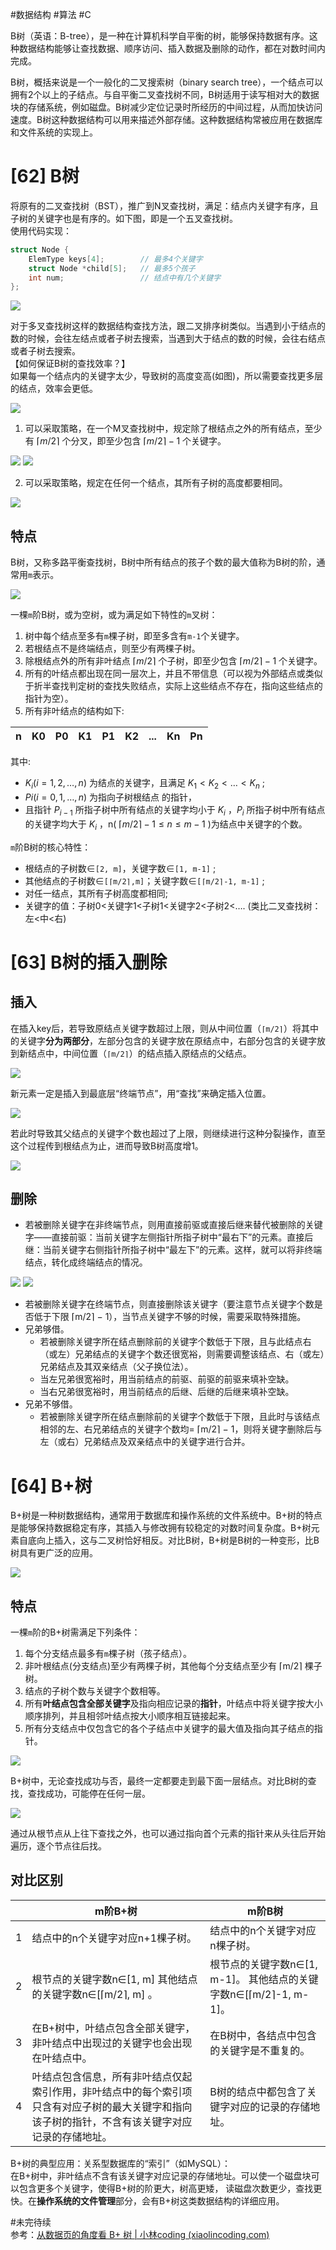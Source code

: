 #数据结构 #算法 #C 

B树（英语：B-tree），是一种在计算机科学自平衡的树，能够保持数据有序。这种数据结构能够让查找数据、顺序访问、插入数据及删除的动作，都在对数时间内完成。  

B树，概括来说是一个一般化的二叉搜索树（binary search tree），一个结点可以拥有2个以上的子结点。与自平衡二叉查找树不同，B树适用于读写相对大的数据块的存储系统，例如磁盘。B树减少定位记录时所经历的中间过程，从而加快访问速度。B树这种数据结构可以用来描述外部存储。这种数据结构常被应用在数据库和文件系统的实现上。
# [62] B树
将原有的二叉查找树（BST），推广到N叉查找树，满足：结点内关键字有序，且子树的关键字也是有序的。如下图，即是一个五叉查找树。  
使用代码实现：
```c
struct Node {
    ElemType keys[4];        // 最多4个关键字
    struct Node *child[5];   // 最多5个孩子
    int num;                 // 结点中有几个关键字 
};
```

![](img/05_tree_part_4/五叉排序树.jpg)

对于多叉查找树这样的数据结构查找方法，跟二叉排序树类似。当遇到小于结点的数的时候，会往左结点或者子树去搜索，当遇到大于结点的数的时候，会往右结点或者子树去搜索。   
【如何保证B树的查找效率？】   
如果每一个结点内的关键字太少，导致树的高度变高(如图)，所以需要查找更多层的结点，效率会更低。

![](img/05_tree_part_4/五叉树的查找效率.jpg)

1. 可以采取策略，在一个M叉查找树中，规定除了根结点之外的所有结点，至少有 $⌈m / 2⌉$ 个分叉，即至少包含 $⌈m / 2⌉ - 1$ 个关键字。

![](img/05_tree_part_4/根节点只有两个.jpg)
![](img/05_tree_part_4/不平衡的B树查找效率.jpg)

2. 可以采取策略，规定在任何一个结点，其所有子树的高度都要相同。

![](img/05_tree_part_4/平衡的B树查找效率.jpg)

## 特点
B树，又称多路平衡查找树，B树中所有结点的孩子个数的最大值称为B树的阶，通常⽤`m`表示。

![](img/05_tree_part_4/b树.jpg)

⼀棵`m`阶B树，或为空树，或为满足如下特性的`m`叉树： 
1. 树中每个结点至多有`m`棵子树，即至多含有`m-1`个关键字。 
2. 若根结点不是终端结点，则至少有两棵子树。 
3. 除根结点外的所有非叶结点 $⌈m / 2⌉$ 个子树，即至少包含 $⌈m / 2⌉ - 1$ 个关键字。 
4. 所有的叶结点都出现在同⼀层次上，并且不带信息（可以视为外部结点或类似于折半查找判定树的查找失败结点，实际上这些结点不存在，指向这些结点的指针为空）。
5. 所有非叶结点的结构如下:

| n   | K0  | P0  | K1  | P1  | K2  | ... | Kn  | Pn  |
| --- | --- | --- | --- | --- | --- | --- | --- | --- |

其中:
- $K_i(i = 1, 2,…, n)$ 为结点的关键字，且满⾜ $K_1 < K_2 <…< K_n$ ;
- $Pi(i = 0, 1,…, n)$ 为指向子树根结点 的指针，
- 且指针 $P_{i-1}$ 所指子树中所有结点的关键字均小于 $K_i$ ，$P_i$ 所指子树中所有结点的关键字均大于 $K_i$ ，n( $⌈m/2⌉- 1≤ n≤ m - 1$ )为结点中关键字的个数。

`m`阶B树的核⼼特性： 
- 根结点的子树数∈`[2, m]`，关键字数∈`[1, m-1]` ; 
- 其他结点的子树数∈`[⌈m/2⌉,m]`；关键字数∈`[⌈m/2⌉-1, m-1]` ;
- 对任⼀结点，其所有子树高度都相同; 
- 关键字的值：子树0<关键字1<子树1<关键字2<子树2<…. (类比⼆叉查找树：左<中<右)

# [63] B树的插入删除

## 插入
在插⼊key后，若导致原结点关键字数超过上限，则从中间位置（`⌈m/2⌉`）将其中的关键字**分为两部分**，左部分包含的关键字放在原结点中，右部分包含的关键字放到新结点中，中间位置（`⌈m/2⌉`）的结点插⼊原结点的父结点。

![](img/05_tree_part_4/b树插入.jpg)

新元素⼀定是插入到最底层“终端节点”，⽤“查找”来确定插⼊位置。

![](img/05_tree_part_4/b树插入2.jpg)


若此时导致其父结点的关键字个数也超过了上限，则继续进行这种分裂操作，直至这个过程传到根结点为⽌，进而导致B树高度增1。

![](img/05_tree_part_4/b树插入3.jpg)

## 删除
- 若被删除关键字在非终端节点，则⽤直接前驱或直接后继来替代被删除的关键字——直接前驱：当前关键字左侧指针所指子树中“最右下”的元素。直接后继：当前关键字右侧指针所指子树中“最左下”的元素。这样，就可以将非终端结点，转化成终端结点的情况。

![](img/05_tree_part_4/B树删除-后继替代.jpg)
![](img/05_tree_part_4/B树删除-前驱替代.jpg)

- 若被删除关键字在终端节点，则直接删除该关键字（要注意节点关键字个数是否低于下限 ⌈m/2⌉ − 1），当节点关键字不够的时候，需要采取特殊措施。
- 兄弟够借。
	- 若被删除关键字所在结点删除前的关键字个数低于下限，且与此结点右（或左）兄弟结点的关键字个数还很宽裕，则需要调整该结点、右（或左）兄弟结点及其双亲结点（⽗子换位法）。
	- 当左兄弟很宽裕时，⽤当前结点的前驱、前驱的前驱来填补空缺。
	- 当右兄弟很宽裕时，⽤当前结点的后继、后继的后继来填补空缺。
- 兄弟不够借。
	- 若被删除关键字所在结点删除前的关键字个数低于下限，且此时与该结点相邻的左、右兄弟结点的关键字个数均= ⌈m/2⌉ − 1，则将关键字删除后与左（或右）兄弟结点及双亲结点中的关键字进⾏合并。

# [64] B+树
B+树是一种树数据结构，通常用于数据库和操作系统的文件系统中。B+树的特点是能够保持数据稳定有序，其插入与修改拥有较稳定的对数时间复杂度。B+树元素自底向上插入，这与二叉树恰好相反。对比B树，B+树是B树的一种变形，比B树具有更广泛的应用。

![](img/05_tree_part_4/b+树.jpg)

## 特点
⼀棵`m`阶的B+树需满足下列条件： 
1. 每个分支结点最多有`m`棵子树（孩子结点）。 
2. 非叶根结点(分支结点)至少有两棵子树，其他每个分支结点至少有 ⌈m/2⌉ 棵子树。 
3. 结点的子树个数与关键字个数相等。 
4. 所有**叶结点包含全部关键字**及指向相应记录的**指针**，叶结点中将关键字按大小顺序排列，并且相邻叶结点按大小顺序相互链接起来。 
5. 所有分支结点中仅包含它的各个子结点中关键字的最大值及指向其子结点的指针。

![](img/05_tree_part_4/b+树的平衡.jpg)

B+树中，⽆论查找成功与否，最终⼀定都要⾛到最下⾯⼀层结点。对比B树的查找，查找成功，可能停在任何⼀层。

![](img/05_tree_part_4/b+树的查找.jpg)

通过从根节点从上往下查找之外，也可以通过指向首个元素的指针来从头往后开始遍历，逐个节点往后找。

## 对比区别
| | m阶B+树                                                                    | m阶B树                                                          |
|---| -------------------------------------------------------------------------- | --------------------------------------------------------------- |
|1| 结点中的n个关键字对应n+1棵子树。                                             | 结点中的n个关键字对应n棵子树。                                    |
|2| 根节点的关键字数n∈[1, m] 其他结点的关键字数n∈[⌈m/2⌉, m] 。                  | 根节点的关键字数n∈[1, m-1]。 其他结点的关键字数n∈[⌈m/2⌉-1, m-1]。 |
|3| 在B+树中，叶结点包含全部关键字，非叶结点中出现过的关键字也会出现在叶结点中。 | 在B树中，各结点中包含的关键字是不重复的。  |
|4| 叶结点包含信息，所有非叶结点仅起索引作⽤，非叶结点中的每个索引项只含有对应子树的最大关键字和指向该子树的指针，不含有该关键字对应记录的存储地址。  | B树的结点中都包含了关键字对应的记录的存储地址。|


B+树的典型应⽤：关系型数据库的“索引”（如MySQL）：  
在B+树中，非叶结点不含有该关键字对应记录的存储地址。可以使⼀个磁盘块可以包含更多个关键字，使得B+树的阶更大，树高更矮， 读磁盘次数更少，查找更快。在**操作系统的文件管理**部分，会有B+树这类数据结构的详细应用。

#未完待续   
参考：[从数据页的角度看 B+ 树 | 小林coding (xiaolincoding.com)](https://www.xiaolincoding.com/mysql/index/page.html#innodb-%E6%98%AF%E5%A6%82%E4%BD%95%E5%AD%98%E5%82%A8%E6%95%B0%E6%8D%AE%E7%9A%84)



